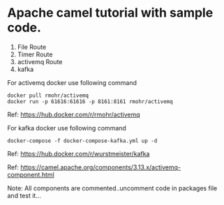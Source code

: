 # Apache camel tutorial with sample code.

1. File Route
2. Timer Route
3. activemq Route
4. kafka

For activemq docker use following command

```
docker pull rmohr/activemq
docker run -p 61616:61616 -p 8161:8161 rmohr/activemq
```
Ref: https://hub.docker.com/r/rmohr/activemq


For kafka docker use following command

```
docker-compose -f docker-compose-kafka.yml up -d
```

Ref: https://hub.docker.com/r/wurstmeister/kafka

Ref: https://camel.apache.org/components/3.13.x/activemq-component.html

Note: All components are commented..uncomment code in packages file and test it...